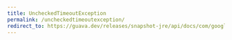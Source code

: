 ```yaml
---
title: UncheckedTimeoutException
permalink: /uncheckedtimeoutexception/
redirect_to: https://guava.dev/releases/snapshot-jre/api/docs/com/google/common/util/concurrent/UncheckedTimeoutException.html
---
```

